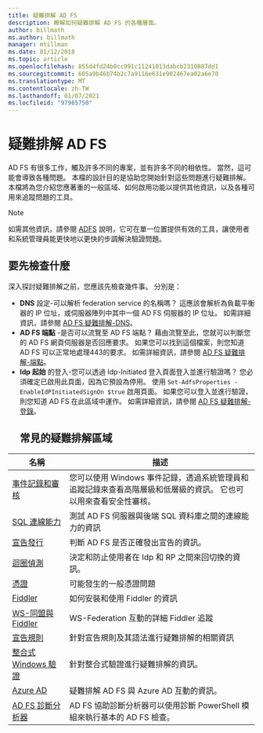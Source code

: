 ```yaml
---
title: 疑難排解 AD FS
description: 瞭解如何疑難排解 AD FS 的各種層面。
author: billmath
ms.author: billmath
manager: mtillman
ms.date: 01/12/2018
ms.topic: article
ms.openlocfilehash: 855d4fd24b0cc991c11241013dabcb2310887dd1
ms.sourcegitcommit: 605a9b46b74b2c7a9116e631e902467ea02a6e70
ms.translationtype: MT
ms.contentlocale: zh-TW
ms.lasthandoff: 01/07/2021
ms.locfileid: "97965750"
---
```

# <a name="troubleshooting-ad-fs"></a>疑難排解 AD FS
AD FS 有很多工作，觸及許多不同的專案，並有許多不同的相依性。  當然，這可能會導致各種問題。  本檔的設計目的是協助您開始針對這些問題進行疑難排解。  本檔將為您介紹您應著重的一般區域、如何啟用功能以提供其他資訊，以及各種可用來追蹤問題的工具。

>[!NOTE]
>如需其他資訊，請參閱 [ADFS](https://adfshelp.microsoft.com) 說明，它可在單一位置提供有效的工具，讓使用者和系統管理員能更快地以更快的步調解決驗證問題。


## <a name="what-to-check-first"></a>要先檢查什麼
深入探討疑難排解之前，您應該先檢查幾件事。  分別是：
- **DNS** 設定-可以解析 federation service 的名稱嗎？  這應該會解析為負載平衡器的 IP 位址，或伺服器陣列中其中一個 AD FS 伺服器的 IP 位址。  如需詳細資訊，請參閱 [AD FS 疑難排解-DNS](ad-fs-tshoot-dns.md)。
- **AD FS 端點** -是否可以流覽至 AD FS 端點？  藉由流覽至此，您就可以判斷您的 AD FS 網頁伺服器是否回應要求。  如果您可以找到這個檔案，則您知道 AD FS 可以正常地處理443的要求。  如需詳細資訊，請參閱 [AD FS 疑難排解-端點](ad-fs-tshoot-endpoints.md)。
- **Idp 起始** 的登入-您可以透過 Idp-Initiated 登入頁面登入並進行驗證嗎？  您必須確定已啟用此頁面，因為它預設為停用。  使用 `Set-AdfsProperties -EnableIdPInitiatedSignOn $true` 啟用頁面。  如果您可以登入並進行驗證，則您知道 AD FS 在此區域中運作。  如需詳細資訊，請參閱 [AD FS 疑難排解-登錄](ad-fs-tshoot-initiatedsignon.md)。
  ##  <a name="common-troubleshooting-areas"></a>常見的疑難排解區域

|名稱|描述|
|-----|-----|
|[事件記錄和審核](ad-fs-tshoot-logging.md)|您可以使用 Windows 事件記錄，透過系統管理員和追蹤記錄來查看高階層級和低層級的資訊。  它也可以用來查看安全性審核。|
|[SQL 連線能力](ad-fs-tshoot-sql.md)|測試 AD FS 伺服器與後端 SQL 資料庫之間的連線能力的資訊|
|[宣告發行](ad-fs-tshoot-claims-issuance.md)|判斷 AD FS 是否正確發出宣告的資訊。|
|[迴圈偵測](ad-fs-tshoot-loop.md)|決定和防止使用者在 Idp 和 RP 之間來回切換的資訊。|
|[憑證](ad-fs-tshoot-certs.md)|可能發生的一般憑證問題|
|[Fiddler](ad-fs-tshoot-fiddler.md)|如何安裝和使用 Fiddler 的資訊|
|[WS-同盟與 Fiddler](ad-fs-tshoot-fiddler-ws-fed.md)|WS-Federation 互動的詳細 Fiddler 追蹤|
|[宣告規則](ad-fs-tshoot-claims-rules.md)|針對宣告規則及其語法進行疑難排解的相關資訊|
|[整合式 Windows 驗證](ad-fs-tshoot-iwa.md)|針對整合式驗證進行疑難排解的資訊。|
|[Azure AD](ad-fs-tshoot-azure.md)|疑難排解 AD FS 與 Azure AD 互動的資訊。|
|[AD FS 診斷分析器](ad-fs-diagnostics-analyzer.md)|AD FS 協助診斷分析器可以使用診斷 PowerShell 模組來執行基本的 AD FS 檢查。

